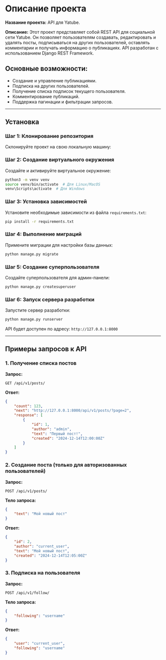 # Описание проекта

**Название проекта:** API для Yatube.

**Описание:**
Этот проект представляет собой REST API для социальной сети Yatube. Он позволяет пользователям создавать, редактировать и удалять посты, подписываться на других пользователей, оставлять комментарии и получать информацию о публикациях. API разработан с использованием Django REST Framework.

## Основные возможности:
- Создание и управление публикациями.
- Подписка на других пользователей.
- Получение списка подписок текущего пользователя.
- Комментирование публикаций.
- Поддержка пагинации и фильтрации запросов.

---

## Установка

### Шаг 1: Клонирование репозитория
Склонируйте проект на свою локальную машину:

### Шаг 2: Создание виртуального окружения
Создайте и активируйте виртуальное окружение:
```bash
python3 -m venv venv
source venv/bin/activate  # Для Linux/MacOS
venv\Scripts\activate  # Для Windows
```

### Шаг 3: Установка зависимостей
Установите необходимые зависимости из файла `requirements.txt`:
```bash
pip install -r requirements.txt
```

### Шаг 4: Выполнение миграций
Примените миграции для настройки базы данных:
```bash
python manage.py migrate
```

### Шаг 5: Создание суперпользователя
Создайте суперпользователя для админ-панели:
```bash
python manage.py createsuperuser
```

### Шаг 6: Запуск сервера разработки
Запустите сервер разработки:
```bash
python manage.py runserver
```

API будет доступен по адресу: `http://127.0.0.1:8000`

---

## Примеры запросов к API

### 1. Получение списка постов
**Запрос:**
```http
GET /api/v1/posts/
```
**Ответ:**
```json
{
    "count": 123,
    "next": "http://127.0.0.1:8000/api/v1/posts/?page=2",
    "response": [
        {
            "id": 1,
            "author": "admin",
            "text": "Первый пост!",
            "created": "2024-12-14T12:00:00Z"
        }
    ]
}
```

### 2. Создание поста (только для авторизованных пользователей)
**Запрос:**
```http
POST /api/v1/posts/
```
**Тело запроса:**
```json
{
    "text": "Мой новый пост"
}
```
**Ответ:**
```json
{
    "id": 2,
    "author": "current_user",
    "text": "Мой новый пост",
    "created": "2024-12-14T12:05:00Z"
}
```

### 3. Подписка на пользователя
**Запрос:**
```http
POST /api/v1/follow/
```
**Тело запроса:**
```json
{
    "following": "username"
}
```
**Ответ:**
```json
{
    "user": "current_user",
    "following": "username"
}
```


